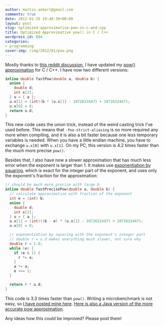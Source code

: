 ```yaml
---
author: martin.ankerl@gmail.com
comments: true
date: 2012-01-25 19:48:39+00:00
layout: post
slug: optimized-approximative-pow-in-c-and-cpp
title: Optimized Approximative pow() in C / C++
wordpress_id: 894
categories:
- programming
cover-img: /img/2012/01/pow.png
---
```


Mostly thanks to [this reddit discussion](http://www.reddit.com/r/gamedev/comments/n7na0/fast_approximation_to_mathpow/), I have updated my [pow() approximation](http://martin.ankerl.com/2007/10/04/optimized-pow-approximation-for-java-and-c-c/) for C / C++. I have now two different versions:

```cpp
inline double fastPow(double a, double b) {
  union {
    double d;
    int x[2];
  } u = { a };
  u.x[1] = (int)(b * (u.x[1] - 1072632447) + 1072632447);
  u.x[0] = 0;
  return u.d;
}
```

This new code uses the union trick, instead of the weird casting trick I've used before. This means that `-fno-strict-aliasing` is no more required any more when compiling, and it is also a bit faster because one less temporary variables is needed. When you have a little endian machine, you have to exchange `u.x[0]` with `u.x[1]`. On my PC, this version is 4.2 times faster than the much more precise `pow()`.

Besides that, I also have now a slower approximation that has much less error when the exponent is larger than 1. It makes use [exponentiation by squaring](https://secure.wikimedia.org/wikipedia/en/wiki/Exponentiation_by_squaring), which is exact for the integer part of the exponent, and uses only the exponent's fraction for the approximation:


```cpp
// should be much more precise with large b
inline double fastPrecisePow(double a, double b) {
  // calculate approximation with fraction of the exponent
  int e = (int) b;
  union {
    double d;
    int x[2];
  } u = { a };
  u.x[1] = (int)((b - e) * (u.x[1] - 1072632447) + 1072632447);
  u.x[0] = 0;

  // exponentiation by squaring with the exponent's integer part
  // double r = u.d makes everything much slower, not sure why
  double r = 1.0;
  while (e) {
    if (e & 1) {
      r *= a;
    }
    a *= a;
    e >>= 1;
  }

  return r * u.d;
}
```

This code is 3.3 times faster than `pow()`. Writing a microbenchmark is not easy, so [I have posted mine here](http://pastebin.com/DRvPJL2K). [Here is also a Java version of the more accurate pow approximation](http://pastebin.com/ZW95gEyr).

Any ideas how this could be improved? Please post them!